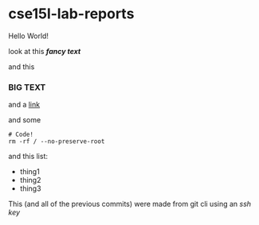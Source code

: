 # cse15l-lab-reports
Hello World!

look at this ***fancy text***

and this
### BIG TEXT

and a [link](https://example.com)

and some 
```
# Code!
rm -rf / --no-preserve-root
```
and this list:
- thing1
- thing2
- thing3

This (and all of the previous commits) were made from git cli using an *ssh key*
